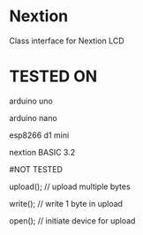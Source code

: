# Nextion
Class interface for Nextion LCD

# TESTED ON

arduino uno

arduino nano

esp8266 d1 mini

nextion BASIC 3.2

#NOT TESTED

upload(); // upload multiple bytes

write(); // write 1 byte in upload

open(); // initiate device for upload 
